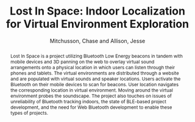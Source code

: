 --- 
title: "Lost In Space: Indoor Localization for Virtual Environment Exploration" 
abstract: "Lost In Space is a project utilizing Bluetooth Low Energy beacons in tandem with mobile devices and 3D panning on the web to overlay virtual sound arrangements onto a physical location in which users can listen through their phones and tablets. The virtual environments are distributed through a website and are populated with virtual sounds and speaker locations. Users activate the Bluetooth on their mobile devices to scan for beacons. User location navigates the corresponding location in virtual environment. Moving around the virtual environment probes the soundscape. The project also touches on issues of unreliability of Bluetooth tracking indoors, the state of BLE-based project development, and the need for Web Bluetooth development to enable these types of projects." 
address: "Berlin" 
author: "Mitchusson, Chase and Allison, Jesse"
webAuthor: "Chase Mitchusson, Jesse Allison" 
booktitle: "Proceedings of the International Web Audio Conference" 
editor: "Monschke, Jan and Guttandin, Christoph and Schnell, Norbert and Jenkinson, Thomas and Schaedler, Jack" 
month: "September"
pages: "" 
publisher: "TU Berlin" 
series: "WAC '18"
track: "Paper"  
year: "2018" 
id: "2018_14" 
tags: year2018
media: none 
pdflink: /_data/papers/pdf/2018/2018_14.pdf
ISSN: 2663-5844
---